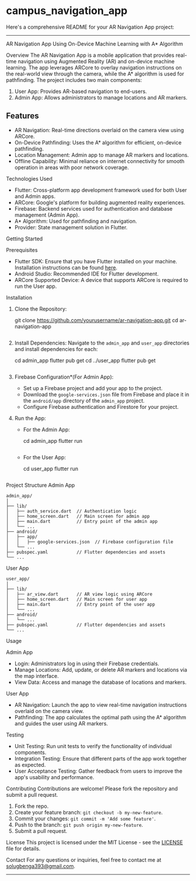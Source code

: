 ﻿# campus_navigation_app
Here's a comprehensive README for your AR Navigation App project:

---

AR Navigation App Using On-Device Machine Learning with A* Algorithm

 Overview
The AR Navigation App is a mobile application that provides real-time navigation using Augmented Reality (AR) and on-device machine learning. The app leverages ARCore to overlay navigation instructions on the real-world view through the camera, while the A* algorithm is used for pathfinding. The project includes two main components:

1. User App: Provides AR-based navigation to end-users.
2. Admin App: Allows administrators to manage locations and AR markers.

## Features
- AR Navigation: Real-time directions overlaid on the camera view using ARCore.
- On-Device Pathfinding: Uses the A* algorithm for efficient, on-device pathfinding.
- Location Management: Admin app to manage AR markers and locations.
- Offline Capability: Minimal reliance on internet connectivity for smooth operation in areas with poor network coverage.

Technologies Used
- Flutter: Cross-platform app development framework used for both User and Admin apps.
- ARCore: Google's platform for building augmented reality experiences.
- Firebase: Backend services used for authentication and database management (Admin App).
- A* Algorithm: Used for pathfinding and navigation.
- Provider: State management solution in Flutter.

Getting Started

Prerequisites
- Flutter SDK: Ensure that you have Flutter installed on your machine. Installation instructions can be found [here](https://flutter.dev/docs/get-started/install).
- Android Studio: Recommended IDE for Flutter development.
- ARCore Supported Device: A device that supports ARCore is required to run the User app.

 Installation
1. Clone the Repository:
   
   git clone https://github.com/yourusername/ar-navigation-app.git
   cd ar-navigation-app
   ```

2. Install Dependencies:
   Navigate to the `admin_app` and `user_app` directories and install dependencies for each:
  
   cd admin_app
   flutter pub get
   cd ../user_app
   flutter pub get
   ```

3. Firebase Configuration*(For Admin App):
   - Set up a Firebase project and add your app to the project.
   - Download the `google-services.json` file from Firebase and place it in the `android/app` directory of the `admin_app` project.
   - Configure Firebase authentication and Firestore for your project.

4. Run the App:
   - For the Admin App:
     
     cd admin_app
     flutter run
     ```
   - For the User App:
  
     cd user_app
     flutter run
     ```

Project Structure
Admin App
```
admin_app/
│
├── lib/
│   ├── auth_service.dart  // Authentication logic
│   ├── home_screen.dart   // Main screen for admin app
│   ├── main.dart          // Entry point of the admin app
│   └── ...
├── android/
│   ├── app/
│   │   ├── google-services.json  // Firebase configuration file
│   └── ...
├── pubspec.yaml           // Flutter dependencies and assets
└── ...
```

 User App
```
user_app/
│
├── lib/
│   ├── ar_view.dart       // AR view logic using ARCore
│   ├── home_screen.dart   // Main screen for user app
│   ├── main.dart          // Entry point of the user app
│   └── ...
├── android/
│   └── ...
├── pubspec.yaml           // Flutter dependencies and assets
└── ...
```

Usage

Admin App
- Login: Administrators log in using their Firebase credentials.
- Manage Locations: Add, update, or delete AR markers and locations via the map interface.
- View Data: Access and manage the database of locations and markers.

User App
- AR Navigation: Launch the app to view real-time navigation instructions overlaid on the camera view.
- Pathfinding: The app calculates the optimal path using the A* algorithm and guides the user using AR markers.

Testing
- Unit Testing: Run unit tests to verify the functionality of individual components.
- Integration Testing: Ensure that different parts of the app work together as expected.
- User Acceptance Testing: Gather feedback from users to improve the app's usability and performance.

Contributing
Contributions are welcome! Please fork the repository and submit a pull request.

1. Fork the repo.
2. Create your feature branch: `git checkout -b my-new-feature`.
3. Commit your changes: `git commit -m 'Add some feature'`.
4. Push to the branch: `git push origin my-new-feature`.
5. Submit a pull request.

 License
This project is licensed under the MIT License - see the [LICENSE](LICENSE) file for details.

 Contact
For any questions or inquiries, feel free to contact me at solugbenga393@gmail.com.

---
